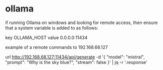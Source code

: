 # ollama

if running Ollama on windows and looking for remote access, then ensure that a system variable is added to as follows:

key OLLAMA_HOST 
value 0.0.0.0:11434


example of a remote commands to 192.168.68.127

url http://192.168.68.127:11434/api/generate -d '{
  "model": "mistral",
  "prompt": "Why is the sky blue?",
  "stream": false
}'  | jq -r '.response'
